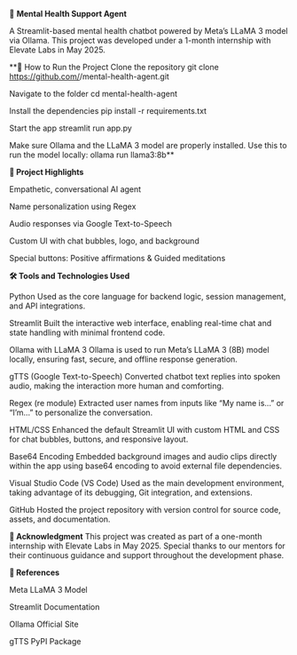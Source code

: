 🧠 **Mental Health Support Agent**

A Streamlit-based mental health chatbot powered by Meta’s LLaMA 3 model via Ollama.
This project was developed under a 1-month internship with Elevate Labs in May 2025.


**🚀 How to Run the Project
Clone the repository
git clone https://github.com/<hardik0980>/mental-health-agent.git

Navigate to the folder
cd mental-health-agent

Install the dependencies
pip install -r requirements.txt

Start the app
streamlit run app.py

Make sure Ollama and the LLaMA 3 model are properly installed.
Use this to run the model locally:
ollama run llama3:8b**





**🌟 Project Highlights**

Empathetic, conversational AI agent

Name personalization using Regex

Audio responses via Google Text-to-Speech

Custom UI with chat bubbles, logo, and background

Special buttons: Positive affirmations & Guided meditations

**🛠️ Tools and Technologies Used**

Python
Used as the core language for backend logic, session management, and API integrations.

Streamlit
Built the interactive web interface, enabling real-time chat and state handling with minimal frontend code.

Ollama with LLaMA 3
Ollama is used to run Meta’s LLaMA 3 (8B) model locally, ensuring fast, secure, and offline response generation.

gTTS (Google Text-to-Speech)
Converted chatbot text replies into spoken audio, making the interaction more human and comforting.

Regex (re module)
Extracted user names from inputs like “My name is…” or “I’m…” to personalize the conversation.

HTML/CSS
Enhanced the default Streamlit UI with custom HTML and CSS for chat bubbles, buttons, and responsive layout.

Base64 Encoding
Embedded background images and audio clips directly within the app using base64 encoding to avoid external file dependencies.

Visual Studio Code (VS Code)
Used as the main development environment, taking advantage of its debugging, Git integration, and extensions.

GitHub
Hosted the project repository with version control for source code, assets, and documentation.

**🙏 Acknowledgment**
This project was created as part of a one-month internship with Elevate Labs in May 2025.
Special thanks to our mentors for their continuous guidance and support throughout the development phase.

**🔗 References**

Meta LLaMA 3 Model

Streamlit Documentation

Ollama Official Site

gTTS PyPI Package




